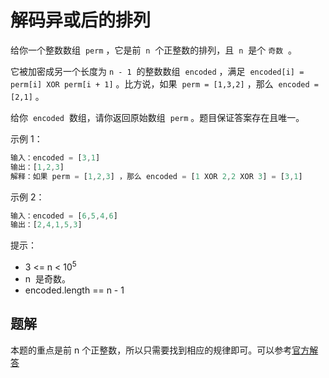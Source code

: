 # 解码异或后的排列

给你一个整数数组  `perm` ，它是前  `n`  个正整数的排列，且  `n`  是个 `奇数`  。

它被加密成另一个长度为 `n - 1`  的整数数组  `encoded` ，满足  `encoded[i] = perm[i] XOR perm[i + 1]` 。比方说，如果  `perm = [1,3,2]` ，那么  `encoded = [2,1]` 。

给你  `encoded`  数组，请你返回原始数组  `perm` 。题目保证答案存在且唯一。

示例 1：

```ts
输入：encoded = [3,1]
输出：[1,2,3]
解释：如果 perm = [1,2,3] ，那么 encoded = [1 XOR 2,2 XOR 3] = [3,1]
```

示例 2：

```ts
输入：encoded = [6,5,4,6]
输出：[2,4,1,5,3]
```

提示：

- 3 <= n < 10<sup>5</sup>
- n  是奇数。
- encoded.length == n - 1

## 题解

本题的重点是前 n 个正整数，所以只需要找到相应的规律即可。可以参考[官方解答](https://leetcode-cn.com/problems/decode-xored-permutation/solution/jie-ma-yi-huo-hou-de-pai-lie-by-leetcode-9gw4/)
